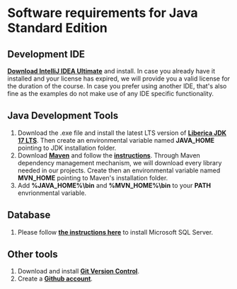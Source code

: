 # Software requirements for Java Standard Edition

## Development IDE
**[Download IntelliJ IDEA Ultimate](https://www.jetbrains.com/idea/download/#section=windows)** and install. In case you already have it installed and your license has expired, we will provide you a valid license for the duration of the course. In case you prefer using another IDE, that's also fine as the examples do not make use of any IDE specific functionality. 

## Java Development Tools
1. Download the .exe file and install the latest LTS version of **[Liberica JDK 17 LTS](https://bell-sw.com/pages/downloads/)**. Then create an environmental variable named **JAVA_HOME** pointing to JDK installation folder.
2. Download **[Maven](https://maven.apache.org/download.cgi)** and follow the **[instructions](https://maven.apache.org/install.html)**. Through Maven dependency management mechanism, we will download every library needed in our projects.  Create then an environmental variable named **MVN_HOME** pointing to Maven's installation folder.
3. Add **%JAVA_HOME%\bin** and **%MVN_HOME%\bin** to your **PATH** envrionmental variable.

## Database
1. Please follow **[the instructions here](https://github.com/codehub-learn/development-environment-setup/blob/main/MSSQL.md)** to install Microsoft SQL Server.

## Other tools
1. Download and install **[Git Version Control](https://git-scm.com/downloads)**.
2. Create a **[Github account](https://github.com/join)**.
